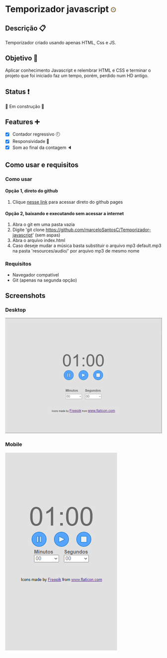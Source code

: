 # Temporizador javascript ![relógio](resources/images/icons/clock-icon-aba.png)
## Descrição :clipboard:
Temporizador criado usando apenas HTML, Css e JS. 
## Objetivo :running:
Aplicar conhecimento Javascript e relembrar HTML e CSS e terminar o projeto que foi iniciado faz um tempo, porém, perdido num HD antigo.
## Status :heavy_exclamation_mark:
:construction: Em construção :construction:
## Features :heavy_plus_sign:
- [x] Contador regressivo :clock9:
- [x] Responsividade :iphone:
- [x] Som ao final da contagem :speaker:
## Como usar e requisitos
### Como usar
#### Opção 1, direto do github
  1. Clique [nesse link](https://marcelosantosc.github.io/Temporizador-javascript/) para acessar direto do github pages 
#### Opção 2, baixando e executando sem acessar a internet
  1. Abra o git em uma pasta vazia
  2. Digite 'git clone https://github.com/marceloSantosC/Temporizador-javascript' (sem aspas)
  3. Abra o arquivo index.html
  4. Caso deseje mudar a música basta substituir o arquivo mp3 default.mp3 na pasta 'resources/audio/' por arquivo mp3 de mesmo nome
### Requisitos
  - Navegador compatível
  - Git (apenas na segunda opção)

## Screenshots
### Desktop
![página principal desktop](screenshots/main-desktop.png)
### Mobile
![página principal mobile](screenshots/main-mobile.png)
